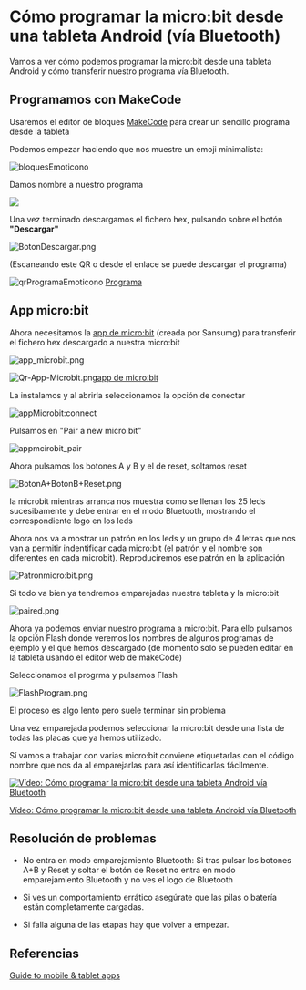 # Cómo programar la micro:bit desde una tableta Android (vía Bluetooth)

Vamos a ver cómo podemos programar la micro:bit desde una tableta Android y cómo transferir nuestro programa vía Bluetooth.

## Programamos con MakeCode

Usaremos el editor de bloques [MakeCode](https://makecode.microbit.org/) para crear un sencillo programa desde la tableta

Podemos empezar haciendo que nos muestre un emoji minimalista:

![bloquesEmoticono](./images/bloquesEmoticono.png)

Damos nombre a nuestro programa

![](./images/NombrPrograma.png)



Una vez terminado descargamos el fichero hex, pulsando sobre el botón **"Descargar"**

![BotonDescargar.png](./images/BotonDescargar.png)

(Escaneando este QR o desde el enlace se puede descargar el programa)

![qrProgramaEmoticono](./images/qrProgramaEmoticono.gif) [Programa](https://makecode.microbit.org/_XYw5sE3po5vU)

## App micro:bit

Ahora necesitamos la [app de micro:bit](https://play.google.com/store/apps/details?id=com.samsung.microbit) (creada por Sansumg) para transferir el fichero hex descargado a nuestra micro:bit

![app_microbit.png](./images/app_microbit.png)

![Qr-App-Microbit.png](./images/Qr-App-Microbit.png)[app de micro:bit](https://play.google.com/store/apps/details?id=com.samsung.microbit) 

La instalamos y al abrirla seleccionamos la opción de conectar

![appMicrobit:connect](./images/appMicrobit:connect.png)

Pulsamos en "Pair a new micro:bit"

![appmcirobit_pair](./images/appmcirobit_pair.png)


Ahora pulsamos los botones A y B y el de reset, soltamos reset 

![BotonA+BotonB+Reset.png](./images/BotonA+BotonB+Reset.png)

la microbit mientras arranca nos muestra como se llenan los 25 leds sucesibamente y debe entrar en el modo Bluetooth, mostrando el correspondiente logo en los leds

Ahora nos va a mostrar un patrón en los leds y un grupo de 4 letras que nos van a permitir indentificar cada micro:bit (el patrón y el nombre son diferentes en cada microbit). Reproduciremos ese patrón en la aplicación


![Patronmicro:bit.png](./images/Patronmicro:bit.png)

Si todo va bien ya tendremos emparejadas nuestra tableta y la micro:bit

![paired.png](./images/paired.png)

Ahora ya podemos enviar nuestro programa a micro:bit. Para ello pulsamos la opción Flash donde veremos los nombres de algunos programas de ejemplo y el que hemos descargado (de momento solo se pueden editar en la tableta usando el editor web de makeCode)

Seleccionamos el progrma y pulsamos Flash

![FlashProgram.png](./images/FlashProgram.png)

El proceso es algo lento pero suele terminar sin problema

Una vez emparejada podemos seleccionar la micro:bit desde una lista de todas las placas que ya hemos utilizado. 

Sí vamos a trabajar con varias micro:bit conviene etiquetarlas con el código nombre que nos da al emparejarlas para así identificarlas fácilmente.

[![Vídeo: Cómo programar la micro:bit desde una tableta Android vía Bluetooth](https://img.youtube.com/vi/HNYG-hVMT8c/0.jpg)](https://youtu.be/HNYG-hVMT8c)


[Vídeo: Cómo programar la micro:bit desde una tableta Android vía Bluetooth](https://youtu.be/HNYG-hVMT8c)

## Resolución de problemas

* No entra en modo emparejamiento Bluetooth: Si tras pulsar los botones A+B y Reset y soltar el botón de Reset no entra en modo emparejamiento Bluetooth y no ves el logo de Bluetooth

* Si ves un comportamiento errático asegúrate que las pilas o batería están completamente cargadas.

* Si falla alguna de las etapas hay que volver a empezar.

## Referencias

[Guide to mobile & tablet apps](https://microbit.org/get-started/user-guide/mobile/)